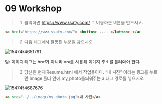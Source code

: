 # 09 Workshop



> 1. 클릭하면 https://www.ssafy.com/ 로 이동하는 버튼을 만드시오.

```html
<a href="https://www.ssafy.com/"> <button> .... </button> </a>
```





> 2. 다음 태그에서 잘못된 부분을 찾으시오.

![1547454651791](C:\Users\student\AppData\Roaming\Typora\typora-user-images\1547454651791.png)



답: 이미지 태그는 href가 아니라 src를 사용해 이미지 주소를 불러와야 한다.



> 3. 당신은 현재 Resume.html 에서 작업중이다. “내 사진” 이라는 링크를 누르면
>    Image 폴더 안에 my_photo를띄워주는 a 태그 경로를 넣으시오.

![1547454687676](C:\Users\student\AppData\Roaming\Typora\typora-user-images\1547454687676.png)

```html
<a src="../../image/my_photo.jpg">내 사진</a>
```

